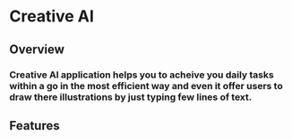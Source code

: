 # Creative AI

## Overview
### Creative AI application helps you to acheive you daily tasks within a go in the most efficient way and even it offer users to draw there illustrations by just typing few lines of text.


## Features